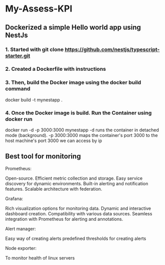 # My-Assess-KPI

## Dockerized a simple Hello world app using NestJs
### 1. Started with git clone https://github.com/nestjs/typescript-starter.git
### 2. Created a Dockerfile with instructions
### 3. Then, build the Docker image using the docker build command
docker build -t mynestapp .
### 4. Once the Docker image is build. Run the Container using docker run
docker run -d -p 3000:3000 mynestapp
-d runs the container in detached mode (background).
-p 3000:3000 maps the container's port 3000 to the host machine's port 3000 
we can access by ip
## Best tool for monitoring
Prometheus:

Open-source.
Efficient metric collection and storage.
Easy service discovery for dynamic environments.
Built-in alerting and notification features.
Scalable architecture with federation.

Grafana:

Rich visualization options for monitoring data.
Dynamic and interactive dashboard creation.
Compatibility with various data sources.
Seamless integration with Prometheus for alerting and annotations.

Alert manager: 

Easy way of creating alerts 
predefined thresholds for creating alerts 

Node exporter:

To monitor health of linux servers

